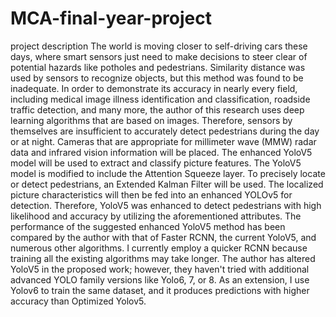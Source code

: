 # MCA-final-year-project
project description
The world is moving closer to self-driving cars these days, where smart sensors just need to make decisions to steer clear of potential hazards like potholes and pedestrians. Similarity distance was used by sensors to recognize objects, but this method was found to be inadequate. In order to demonstrate its accuracy in nearly every field, including medical image illness identification and classification, roadside traffic detection, and many more, the author of this research uses deep learning algorithms that are based on images. Therefore, sensors by themselves are insufficient to accurately detect pedestrians during the day or at night. Cameras that are appropriate for millimeter wave (MMW) radar data and infrared vision information will be placed. The enhanced YoloV5 model will be used to extract and classify picture features. The YoloV5 model is modified to include the Attention Squeeze layer. To precisely locate or detect pedestrians, an Extended Kalman Filter will be used. The localized picture characteristics will then be fed into an enhanced YOLOv5 for detection. Therefore, YoloV5 was enhanced to detect pedestrians with high likelihood and accuracy by utilizing the aforementioned attributes. The performance of the suggested enhanced YoloV5 method has been compared by the author with that of Faster RCNN, the current YoloV5, and numerous other algorithms. I currently employ a quicker RCNN because training all the existing algorithms may take longer. The author has altered YoloV5 in the proposed work; however, they haven't tried with additional advanced YOLO family versions like Yolo6, 7, or 8. As an extension, I use Yolov6 to train the same dataset, and it produces predictions with higher accuracy than Optimized Yolov5.
